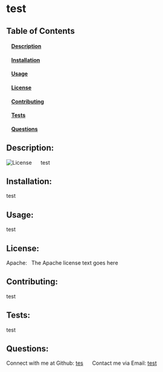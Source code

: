 # test 
## Table of Contents
#### &nbsp;&nbsp;&nbsp;&nbsp;[Description](#description)
#### &nbsp;&nbsp;&nbsp;&nbsp;[Installation](#installation)
#### &nbsp;&nbsp;&nbsp;&nbsp;[Usage](#usage)
#### &nbsp;&nbsp;&nbsp;&nbsp;[License](#license)
#### &nbsp;&nbsp;&nbsp;&nbsp;[Contributing](#contributing)
#### &nbsp;&nbsp;&nbsp;&nbsp;[Tests](#tests)
#### &nbsp;&nbsp;&nbsp;&nbsp;[Questions](#questions)
    
## Description: 
![License](https://img.shields.io/badge/license-Apache-green) &nbsp;&nbsp;&nbsp;&nbsp;
test 
## Installation: 
test 
## Usage: 
test 
## License: 
Apache:&nbsp;&nbsp;
The Apache license text goes here 
## Contributing:
test 
## Tests: 
test 
## Questions: 
Connect with me at Github: <a href="https://github.com/tes">tes</a> &nbsp;&nbsp;&nbsp;&nbsp;
Contact me via Email: [test](mailto:test)
 
  
  